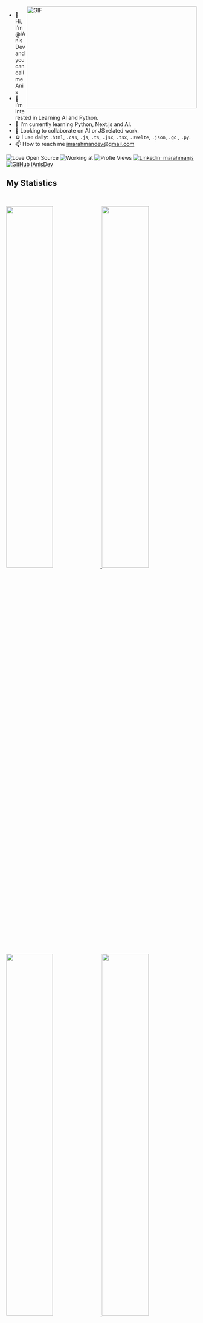 

<img align="right" height="270px" width="450px" alt="GIF" src="https://github-readme-stats.vercel.app/api/top-langs?username=iAnisdev&show_icons=true&locale=en&bg_color=0d1117&text_color=ffffff&layout=compact" />

- 👋 Hi, I’m @iAnisDev and you can call me Anis
- 👀 I’m interested in Learning AI and Python.
- 🌱 I’m currently learning Python, Next.js and AI.
- 👀 Looking to collaborate on AI or JS related work.
- ⚙️ I use daily: `.html`, `.css`, `.js`, `.ts`, `.jsx`, `.tsx`, `.svelte`, `.json`, `.go` , `.py`.
- 📫 How to reach me imarahmandev@gmail.com

 
![Love Open Source](http://img.shields.io/badge/Open%20Source-%E2%9D%A4-green)
 ![Working at](https://img.shields.io/badge/working%20at-NFQ-orange)
 ![Profie Views](https://komarev.com/ghpvc/?username=iAnisDev&label=Profile%20views&color=0e75b6&style=flat)
[![Linkedin: marahmanjs](https://img.shields.io/badge/-marahmanjs-blue?style=flat-square&logo=Linkedin&logoColor=white&link=https://www.linkedin.com/in/marahmanjs/)](https://www.linkedin.com/in/marahmanjs/)
[![GitHub iAnisDev](https://img.shields.io/github/followers/iAnisDev?label=follow&style=social)](https://github.com/iAnisDev)


## My Statistics
<br/>
<p align="left">
  <a href="https://www.linkedin.com/in/ianisdev/">
  <img width="49.5%" src="https://github-profile-summary-cards.vercel.app/api/cards/repos-per-language?username=iAnisDev&theme=nord_dark" />
    <img width="49.5%" src="https://github-profile-summary-cards.vercel.app/api/cards/most-commit-language?username=iAnisDev&theme=nord_dark" />
  </a>
</p>
<br/>
<p align="left">
  <a href="https://www.linkedin.com/in/ianisdev/">
  <img width="49.5%" src="https://github-readme-stats.vercel.app/api?username=iAnisDev&show_icons=true&theme=gruvbox&hide_border=true" />
    <img width="49.5%" src="https://github-readme-streak-stats.herokuapp.com/?user=iAnisDev&theme=gruvbox&hide_border=true" />
  </a>
</p>
<br>

<p>
  <img alt="HTML5" src="https://img.shields.io/badge/-HTML5-E34F26?style=for-the-badge&logo=html5&logoColor=white" />
  <img alt="CSS" src="https://img.shields.io/badge/-CSS3-blue?style=for-the-badge&logo=CSS3&logoColor=white" /> 
  <img alt="JavaScript" src="https://img.shields.io/badge/-JavaScript-F7DF1E?style=for-the-badge&logo=javascript&logoColor=white" />
  <img alt="TypeScript" src="https://img.shields.io/badge/-TypeScript-007ACC?style=for-the-badge&logo=typescript&logoColor=white" />
  <img alt="Vue.JS" src="https://img.shields.io/badge/-Vue.js-4FC08D?style=for-the-badge&logo=Vue.js&logoColor=white" />
  <img alt="Nuxt.JS" src="https://img.shields.io/badge/-Nuxt.js-00DC82?style=for-the-badge&logo=Nuxt.js&logoColor=white" />
  <img alt="React,js" src="https://img.shields.io/badge/-React.js-61dbfb?style=for-the-badge&logo=react&logoColor=white" />
  <img alt="Angular" src="https://img.shields.io/badge/-Angular-DD0031?style=for-the-badge&logo=angular&logoColor=white" />
  <img alt="Svelte" src="https://img.shields.io/badge/-Svelte-FF3E00?style=for-the-badge&logo=Svelte&logoColor=white" />
  <img alt="Nodejs" src="https://img.shields.io/badge/-Node.js-43853d?style=for-the-badge&logo=Node.js&logoColor=white" />
  <img alt="Express" src="https://img.shields.io/badge/-Express-white?style=for-the-badge&logo=express&logoColor=black" />
  <img alt="Nest.js" src="https://img.shields.io/badge/-nest.js-E0234E?style=for-the-badge&logo=nestjs&logoColor=white" />
  <img alt="Socket.io" src="https://img.shields.io/badge/-Socket.io-010101?style=for-the-badgee&logo=Socket.io&logoColor=white" />
  <img alt="MongoDB" src="https://img.shields.io/badge/-MongoDB-13aa52?style=for-the-badge&logo=mongodb&logoColor=white" />
  <img alt="MySQL" src="https://img.shields.io/badge/-MySQL-4479A1?style=for-the-badge&logo=MySQL&logoColor=white" />
  <img alt="Python" src="https://img.shields.io/badge/-Python-4B8BBE?style=for-the-badge&logo=python&logoColor=FFD43B" />
  <img alt="GO" src="https://img.shields.io/badge/-GO-00ADD8?style=for-the-badge&logo=go&logoColor=white" />
  <img alt="Firebase" src="https://img.shields.io/badge/-Firebase-FFCA28?style=for-the-badge&logo=Firebase&logoColor=white" />
  <img alt="Redis" src="https://img.shields.io/badge/-Redis-DC382D?style=for-the-badge&logo=Redis&logoColor=white" />
  <img alt="GraphQL" src="https://img.shields.io/badge/-GraphQL-E10098?style=for-the-badge&logo=graphql&logoColor=white" />
  <img alt="git" src="https://img.shields.io/badge/-Git-F05032?style=for-the-badge&logo=git&logoColor=white" />
  <img alt="Docker" src="https://img.shields.io/badge/-Docker-2496ED?style=for-the-badge&logo=Docker&logoColor=white" />
</p>
